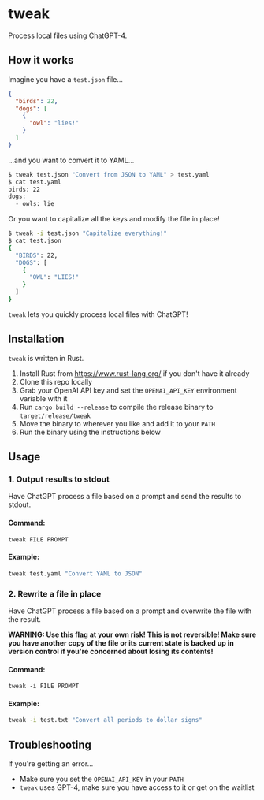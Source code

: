 # tweak
Process local files using ChatGPT-4.

## How it works
Imagine you have a `test.json` file...
```json
{
  "birds": 22,
  "dogs": [
    {
      "owl": "lies!"
    }
  ]
}
```
...and you want to convert it to YAML...
```bash
$ tweak test.json "Convert from JSON to YAML" > test.yaml
$ cat test.yaml
birds: 22
dogs:
  - owls: lie
```
Or you want to capitalize all the keys and modify the file in place!
```bash
$ tweak -i test.json "Capitalize everything!"
$ cat test.json
{
  "BIRDS": 22,
  "DOGS": [
    {
      "OWL": "LIES!"
    }
  ]
}
```
`tweak` lets you quickly process local files with ChatGPT!

## Installation
`tweak` is written in Rust. 

1. Install Rust from https://www.rust-lang.org/ if you don't have it already
2. Clone this repo locally
3. Grab your OpenAI API key and set the `OPENAI_API_KEY` environment variable with it
4. Run `cargo build --release` to compile the release binary to `target/release/tweak`
5. Move the binary to wherever you like and add it to your `PATH`
5. Run the binary using the instructions below

## Usage
### 1. Output results to stdout
Have ChatGPT process a file based on a prompt and send the results to stdout.

#### Command:
`tweak FILE PROMPT`

#### Example:
```bash
tweak test.yaml "Convert YAML to JSON"
```

### 2. Rewrite a file in place
Have ChatGPT process a file based on a prompt and overwrite the file with the result.

**WARNING: Use this flag at your own risk! This is not reversible! Make sure you have another copy of the file or its current state is backed up in version control if you're concerned about losing its contents!**

#### Command:
`tweak -i FILE PROMPT`

#### Example:
```bash
tweak -i test.txt "Convert all periods to dollar signs"
```

## Troubleshooting
If you're getting an error...
* Make sure you set the `OPENAI_API_KEY` in your `PATH`
* `tweak` uses GPT-4, make sure you have access to it or get on the waitlist